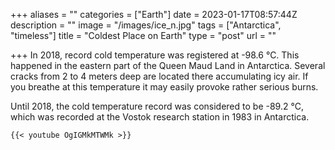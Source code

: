 +++
aliases = ""
categories = ["Earth"]
date = 2023-01-17T08:57:44Z
description = ""
image = "/images/ice_n.jpg"
tags = ["Antarctica", "timeless"]
title = "Coldest Place on Earth"
type = "post"
url = ""

+++
In 2018, record cold temperature was registered at -98.6 °C. This happened in the eastern part of the Queen Maud Land in Antarctica. Several cracks from 2 to 4 meters deep are located there accumulating icy air. If you breathe at this temperature it may easily provoke rather serious burns.

Until 2018, the cold temperature record was considered to be -89.2 °С, which was recorded at the Vostok research station in 1983 in Antarctica.

    {{< youtube OgIGMkMTWMk >}}
